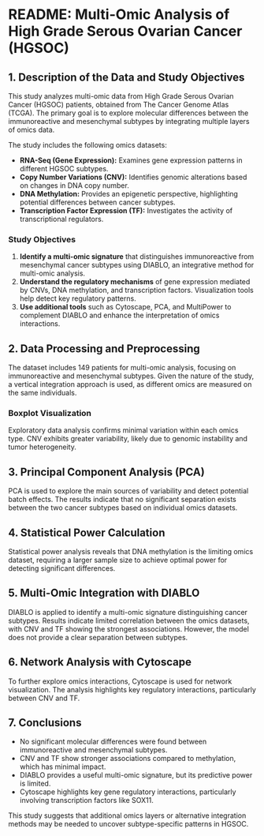 # README: Multi-Omic Analysis of High Grade Serous Ovarian Cancer (HGSOC)

## 1. Description of the Data and Study Objectives

This study analyzes multi-omic data from High Grade Serous Ovarian Cancer (HGSOC) patients, obtained from The Cancer Genome Atlas (TCGA). The primary goal is to explore molecular differences between the immunoreactive and mesenchymal subtypes by integrating multiple layers of omics data.

The study includes the following omics datasets:
- **RNA-Seq (Gene Expression):** Examines gene expression patterns in different HGSOC subtypes.
- **Copy Number Variations (CNV):** Identifies genomic alterations based on changes in DNA copy number.
- **DNA Methylation:** Provides an epigenetic perspective, highlighting potential differences between cancer subtypes.
- **Transcription Factor Expression (TF):** Investigates the activity of transcriptional regulators.

### Study Objectives
1. **Identify a multi-omic signature** that distinguishes immunoreactive from mesenchymal cancer subtypes using DIABLO, an integrative method for multi-omic analysis.
2. **Understand the regulatory mechanisms** of gene expression mediated by CNVs, DNA methylation, and transcription factors. Visualization tools help detect key regulatory patterns.
3. **Use additional tools** such as Cytoscape, PCA, and MultiPower to complement DIABLO and enhance the interpretation of omics interactions.

## 2. Data Processing and Preprocessing

The dataset includes 149 patients for multi-omic analysis, focusing on immunoreactive and mesenchymal subtypes. Given the nature of the study, a vertical integration approach is used, as different omics are measured on the same individuals.

### Boxplot Visualization
Exploratory data analysis confirms minimal variation within each omics type. CNV exhibits greater variability, likely due to genomic instability and tumor heterogeneity.

## 3. Principal Component Analysis (PCA)

PCA is used to explore the main sources of variability and detect potential batch effects. The results indicate that no significant separation exists between the two cancer subtypes based on individual omics datasets.

## 4. Statistical Power Calculation

Statistical power analysis reveals that DNA methylation is the limiting omics dataset, requiring a larger sample size to achieve optimal power for detecting significant differences.

## 5. Multi-Omic Integration with DIABLO

DIABLO is applied to identify a multi-omic signature distinguishing cancer subtypes. Results indicate limited correlation between the omics datasets, with CNV and TF showing the strongest associations. However, the model does not provide a clear separation between subtypes.

## 6. Network Analysis with Cytoscape

To further explore omics interactions, Cytoscape is used for network visualization. The analysis highlights key regulatory interactions, particularly between CNV and TF.

## 7. Conclusions

- No significant molecular differences were found between immunoreactive and mesenchymal subtypes.
- CNV and TF show stronger associations compared to methylation, which has minimal impact.
- DIABLO provides a useful multi-omic signature, but its predictive power is limited.
- Cytoscape highlights key gene regulatory interactions, particularly involving transcription factors like SOX11.

This study suggests that additional omics layers or alternative integration methods may be needed to uncover subtype-specific patterns in HGSOC.

